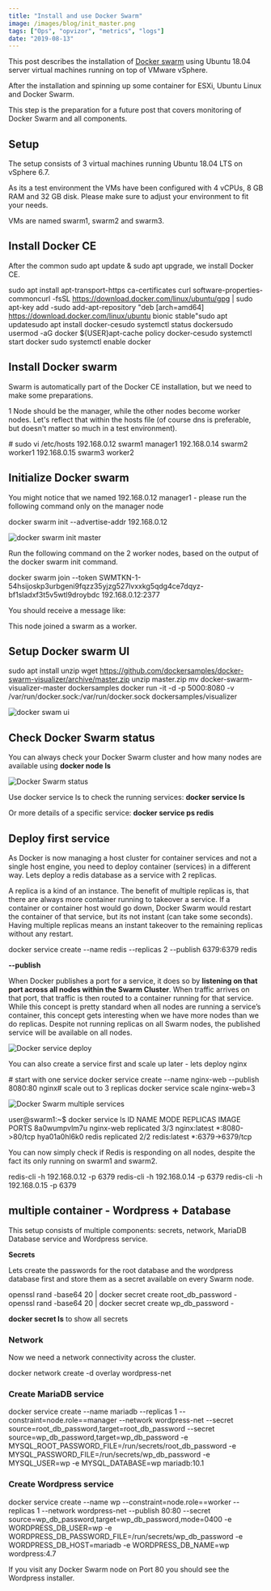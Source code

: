 ```yaml
---
title: "Install and use Docker Swarm"
image: /images/blog/init_master.png
tags: ["Ops", "opvizor", "metrics", "logs"]
date: "2019-08-13"
---
```


This post describes the installation of [Docker swarm](https://docs.docker.com/engine/swarm/) using Ubuntu 18.04 server virtual machines running on top of VMware vSphere.

After the installation and spinning up some container for ESXi, Ubuntu Linux and Docker Swarm.

This step is the preparation for a future post that covers monitoring of Docker Swarm and all components.

## Setup

The setup consists of 3 virtual machines running Ubuntu 18.04 LTS on vSphere 6.7.

As its a test environment the VMs have been configured with 4 vCPUs, 8 GB RAM and 32 GB disk. Please make sure to adjust your environment to fit your needs.

VMs are named swarm1, swarm2 and swarm3.

## Install Docker CE

After the common sudo apt update & sudo apt upgrade, we install Docker CE.

sudo apt install apt-transport-https ca-certificates curl software-properties-commoncurl -fsSL https://download.docker.com/linux/ubuntu/gpg | sudo apt-key add -sudo add-apt-repository "deb \[arch=amd64\] https://download.docker.com/linux/ubuntu bionic stable"sudo apt updatesudo apt install docker-cesudo systemctl status dockersudo usermod -aG docker ${USER}apt-cache policy docker-cesudo systemctl start docker
sudo systemctl enable docker

## Install Docker swarm

Swarm is automatically part of the Docker CE installation, but we need to make some preparations.

1 Node should be the manager, while the other nodes become worker nodes. Let's reflect that within the hosts file (of course dns is preferable, but doesn't matter so much in a test environment).

\# sudo vi /etc/hosts
192.168.0.12 swarm1 manager1
192.168.0.14 swarm2 worker1
192.168.0.15 swarm3 worker2

## Initialize Docker swarm

You might notice that we named 192.168.0.12 manager1 - please run the following command only on the manager node

docker swarm init --advertise-addr 192.168.0.12

![docker swarm init master](/images/blog/init_master.png)

Run the following command on the 2 worker nodes, based on the output of the docker swarm init command.

docker swarm join --token SWMTKN-1-54hsijoskp3urbgeni9fqzz35yjzg527lvxxkg5qdg4ce7dqyz-bf1sladxf3t5v5wtl9droybdc 192.168.0.12:2377

You should receive a message like:

This node joined a swarm as a worker.

## Setup Docker swarm UI

sudo apt install unzip
wget https://github.com/dockersamples/docker-swarm-visualizer/archive/master.zip
unzip master.zip
mv docker-swarm-visualizer-master dockersamples
docker run -it -d -p 5000:8080 -v /var/run/docker.sock:/var/run/docker.sock dockersamples/visualizer

![docker swam ui](/images/blog/swarm-visual.png)

## Check Docker Swarm status

You can always check your Docker Swarm cluster and how many nodes are available using **docker node ls**

![Docker Swarm status](/images/blog/docker-node-ls.png)

Use docker service ls to check the running services: **docker service ls**

Or more details of a specific service: **docker service ps redis**

## Deploy first service

As Docker is now managing a host cluster for container services and not a single host engine, you need to deploy container (services) in a different way. Lets deploy a redis database as a service with 2 replicas.

A replica is a kind of an instance. The benefit of multiple replicas is, that there are always more container running to takeover a service. If a container or container host would go down, Docker Swarm would restart the container of that service, but its not instant (can take some seconds). Having multiple replicas means an instant takeover to the remaining replicas without any restart.

docker service create --name redis --replicas 2 --publish 6379:6379 redis

**\--publish**

When Docker publishes a port for a service, it does so by **listening on that port across all nodes within the Swarm Cluster**. When traffic arrives on that port, that traffic is then routed to a container running for that service. While this concept is pretty standard when all nodes are running a service’s container, this concept gets interesting when we have more nodes than we do replicas. Despite not running replicas on all Swarm nodes, the published service will be available on all nodes.

![Docker service deploy](/images/blog/publish_service.png)

You can also create a service first and scale up later - lets deploy nginx

\# start with one service
docker service create --name nginx-web --publish 8080:80 nginx# scale out to 3 replicas
docker service scale nginx-web=3

![Docker Swarm multiple services](/images/blog/swam-vis2.png)

user@swarm1:~$ docker service ls
ID                  NAME                MODE                REPLICAS            IMAGE               PORTS
8a0wumpvlm7u        nginx-web           replicated          3/3                 nginx:latest        \*:8080->80/tcp
hya01a0hl6k0        redis               replicated          2/2                 redis:latest        \*:6379->6379/tcp

You can now simply check if Redis is responding on all nodes, despite the fact its only running on swarm1 and swarm2.

redis-cli -h 192.168.0.12 -p 6379
redis-cli -h 192.168.0.14 -p 6379
redis-cli -h 192.168.0.15 -p 6379

## multiple container - Wordpress + Database

This setup consists of multiple components: secrets, network, MariaDB Database service and Wordpress service.

**Secrets**

Lets create the passwords for the root database and the wordpress database first and store them as a secret available on every Swarm node.

openssl rand -base64 20 | docker secret create root\_db\_password -
openssl rand -base64 20 | docker secret create wp\_db\_password -

**docker secret ls** to show all secrets

### Network

Now we need a network connectivity across the cluster.

docker network create -d overlay wordpress-net

### Create MariaDB service

docker service create
    --name mariadb
    --replicas 1
    --constraint=node.role==manager
    --network wordpress-net
    --secret source=root\_db\_password,target=root\_db\_password
    --secret source=wp\_db\_password,target=wp\_db\_password
    -e MYSQL\_ROOT\_PASSWORD\_FILE=/run/secrets/root\_db\_password
    -e MYSQL\_PASSWORD\_FILE=/run/secrets/wp\_db\_password
    -e MYSQL\_USER=wp
    -e MYSQL\_DATABASE=wp
    mariadb:10.1

### Create Wordpress service

docker service create
    --name wp
    --constraint=node.role==worker
    --replicas 1
    --network wordpress-net
    --publish 80:80
    --secret source=wp\_db\_password,target=wp\_db\_password,mode=0400
    -e WORDPRESS\_DB\_USER=wp
    -e WORDPRESS\_DB\_PASSWORD\_FILE=/run/secrets/wp\_db\_password
    -e WORDPRESS\_DB\_HOST=mariadb
    -e WORDPRESS\_DB\_NAME=wp
    wordpress:4.7

If you visit any Docker Swarm node on Port 80 you should see the Wordpress installer.
